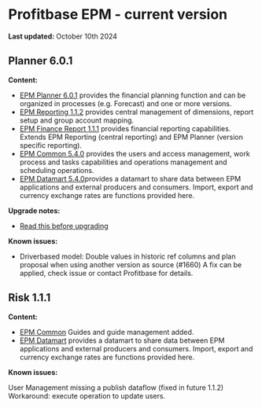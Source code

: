 # Profitbase EPM - current version

**Last updated:** October 10th 2024

## Planner 6.0.1

**Content:**

- [EPM Planner 6.0.1](changelog-EPMPlanner.md) provides the financial planning function and can be organized in processes (e.g. Forecast) and one or more versions.
- [EPM Reporting 1.1.2](changelog-EPMReporting.md) provides central management of dimensions, report setup and group account mapping.
- [EPM Finance Report 1.1.1](changelog-EPMFinanceReports.md) provides financial reporting capabilities. Extends EPM Reporting (central reporting) and EPM Planner (version specific reporting).
- [EPM Common 5.4.0](changelog-EPMCommon.md) provides the users and access management, work process and tasks capabilities and operations management and scheduling operations.
- [EPM Datamart 5.4.0](changelog-EPMDatamart.md)provides a datamart to share data between EPM applications and external producers and consumers. Import, export and currency exchange rates are functions provided here.

**Upgrade notes:**

- [Read this before upgrading](readme-EPMPlanner.md)

**Known issues:**

- Driverbased model: Double values in historic ref columns and plan proposal when using another version as source (#1660) A fix can be applied, check issue or contact Profitbase for details.

## Risk 1.1.1

**Content:**

- [EPM Common](changelog-EPMCommon.md) Guides and guide management added.
- [EPM Datamart](changelog-EPMDatamart.md) provides a datamart to share data between EPM applications and external producers and consumers. Import, export and currency exchange rates are functions provided here.

**Known issues:**

User Management missing a publish dataflow (fixed in future 1.1.2)
Workaround: execute operation to update users.
